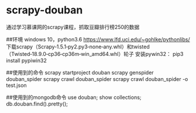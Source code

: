# scrapy-douban
通过学习慕课网的scrapy课程，抓取豆瓣排行榜250的数据

##环境
windows 10，python3.6
https://www.lfd.uci.edu/~gohlke/pythonlibs/
下载scrapy（Scrapy‑1.5.1‑py2.py3‑none‑any.whl）和twisted（Twisted‑18.9.0‑cp36‑cp36m‑win_amd64.whl）轮子
安装pywin32： pip3 install pypiwin32

##使用到的命令
scrapy startproject douban
scrapy genspider douban_spider
scrapy crawl douban_spider
scrapy crawl douban_spider -o test.json

##使用到的mongodb命令
use douban;
show collections;
db.douban.find().pretty();

